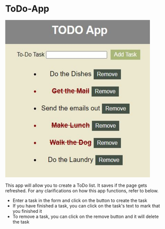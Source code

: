 # ToDo-App
<img src='todo.JPG' height='500' width='460'>

This app will allow you to create a ToDo list. It saves if the page gets refreshed. For any clarifications on how this app functions, refer to below.
- Enter a task in the form and click on the button to create the task
- If you have finished a task, you can click on the task's text to mark that you finished it
- To remove a task, you can click on the remove button and it will delete the task
